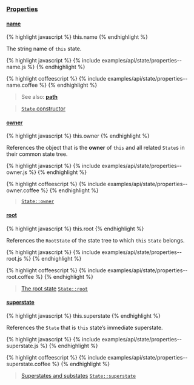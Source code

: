 ### [Properties](#state--properties)


#### [name](#state--properties--name)

{% highlight javascript %}
this.name
{% endhighlight %}

The string name of `this` state.

{% highlight javascript %}
{% include examples/api/state/properties--name.js %}
{% endhighlight %}

{% highlight coffeescript %}
{% include examples/api/state/properties--name.coffee %}
{% endhighlight %}

> See also:
> [**path**](#state--methods--path)

> [`State` constructor](/source/#state--constructor)


#### [owner](#state--properties--owner)

{% highlight javascript %}
this.owner
{% endhighlight %}

References the object that is the **owner** of `this` and all related `State`s in their common state tree.

{% highlight javascript %}
{% include examples/api/state/properties--owner.js %}
{% endhighlight %}

{% highlight coffeescript %}
{% include examples/api/state/properties--owner.coffee %}
{% endhighlight %}

> [`State::owner`](/source/#state--prototype--owner)


#### [root](#state--properties--root)

{% highlight javascript %}
this.root
{% endhighlight %}

References the `RootState` of the state tree to which `this` `State` belongs.

{% highlight javascript %}
{% include examples/api/state/properties--root.js %}
{% endhighlight %}

{% highlight coffeescript %}
{% include examples/api/state/properties--root.coffee %}
{% endhighlight %}

> [The root state](/docs/#concepts--inheritance--the-root-state)
> [`State::root`](/source/#state--prototype--root)


#### [superstate](#state--properties--superstate)

{% highlight javascript %}
this.superstate
{% endhighlight %}

References the `State` that is `this` state’s immediate superstate.

{% highlight javascript %}
{% include examples/api/state/properties--superstate.js %}
{% endhighlight %}

{% highlight coffeescript %}
{% include examples/api/state/properties--superstate.coffee %}
{% endhighlight %}

> [Superstates and substates](/docs/#concepts--inheritance--superstates-and-substates)
> [`State::superstate`](/source/#state--prototype--superstate)
